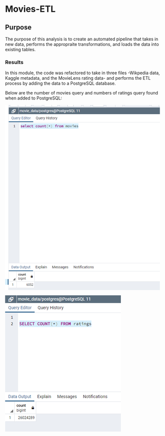 # Movies-ETL

## Purpose 
The purpose of this analysis is to create an automated pipeline that takes in new data, performs the appropraite transformations, and loads the data into existing tables. 

### Results
In this module, the code was refactored to take in three files -Wikpedia data, Kaggle metadata, and the MovieLens rating data- and performs the ETL process by adding the data to a PostgreSQL database.

Below are the number of movies query and numbers of ratings query found when added to PostgreSQL:


![](Resources/movies_query.PNG)

![](Resources/ratings_query.PNG)
